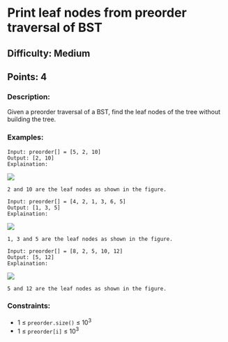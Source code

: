 # Print leaf nodes from preorder traversal of BST
## Difficulty: Medium
## Points: 4
### Description:
Given a preorder traversal of a BST, find the leaf nodes of the tree without building the tree.

### Examples:
```
Input: preorder[] = [5, 2, 10]
Output: [2, 10]
Explaination: 
```
<img src="https://media.geeksforgeeks.org/img-practice/prod/addEditProblem/895564/Web/Other/blobid0_1747480179.jpg"><br>
```
2 and 10 are the leaf nodes as shown in the figure.
```
```
Input: preorder[] = [4, 2, 1, 3, 6, 5]
Output: [1, 3, 5]
Explaination: 
```
<img src="https://media.geeksforgeeks.org/img-practice/prod/addEditProblem/895564/Web/Other/blobid1_1747480193.jpg"><br>
```
1, 3 and 5 are the leaf nodes as shown in the figure.
```
```
Input: preorder[] = [8, 2, 5, 10, 12]
Output: [5, 12]
Explaination: 
```
<img src="https://media.geeksforgeeks.org/img-practice/prod/addEditProblem/895564/Web/Other/blobid2_1747480202.jpg"><br>
```
5 and 12 are the leaf nodes as shown in the figure.
```

### Constraints:
- 1 ≤ `preorder.size()` ≤ 10<sup>3</sup>
- 1 ≤ `preorder[i]` ≤ 10<sup>3</sup>